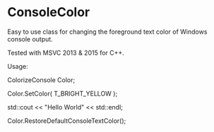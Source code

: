 # ConsoleColor

Easy to use class for changing the foreground text color of Windows console output.

Tested with MSVC 2013 & 2015 for C++.

Usage:

  ColorizeConsole Color;

  Color.SetColor( T_BRIGHT_YELLOW );
  
  std::cout << "Hello World" << std::endl;
  
  Color.RestoreDefaultConsoleTextColor();
